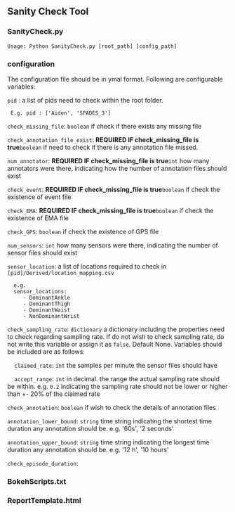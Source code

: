 ## Sanity Check Tool

 ### SanityCheck.py
    Usage: Python SanityCheck.py [root_path] [config_path]  

 ### configuration
 The configuration file should be in ymal format. Following are configurable variables:
  
  `pid` : a list of pids need to check within the root folder. 
  
     E.g. pid : ['Aiden', 'SPADES_3']  

  `check_missing_file`: `boolean` if check if there exists any missing file

  `check_annotation_file_exist`: **REQUIRED IF check_missing_file is true**`boolean` if need to check if there is any annotation file missed. 

  `num_annotator`: **REQUIRED IF check_missing_file is true**`int` how many annotators were there, indicating how the number of annotation files should exist

  `check_event`: **REQUIRED IF check_missing_file is true**`boolean` if check the existence of event file

  `check_EMA`: **REQUIRED IF check_missing_file is true**`boolean` if check the existence of EMA file

  `check_GPS`: `boolean` if check the existence of GPS file

  `num_sensors`: `int` how many sensors were there, indicating the number of sensor files should exist

  `sensor_location`: a list of locations required to check in `[pid]/Derived/location_mapping.csv`

      e.g.
      sensor_locations:
         - DominantAnkle
         - DominantThigh
         - DominantWaist
         - NonDominantWrist

  `check_sampling_rate`: `dictionary` a dictionary including the properties need to check regarding sampling rate. If do not wish to check sampling rate, do not write this variable or assign it as `false`. Default None. Variables should be included are as follows:

&nbsp;&nbsp;&nbsp; `claimed_rate`: `int` the samples per minute the sensor files should have

&nbsp;&nbsp;&nbsp; `accept_range`: `int` in decimal. the range the actual sampling rate should be within. e.g. `0.2` indicating the sampling rate should not be lower or higher than +- 20% of the claimed rate

  `check_annotation`: `boolean` if wish to check the details of annotation files
  
  `annotation_lower_bound`: `string` time string indicating the shortest time duration any annotation should be. e.g. '60s', '2 seconds'
  
  `annotation_upper_bound`: `string` time string indicating the longest time duration any annotation should be. e.g. '12 h', '10 hours'
  
  `check_episode_duration`: 
  
 ### BokehScripts.txt

 ### ReportTemplate.html

